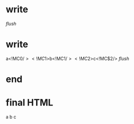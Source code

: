 # write
  <!MC$0>
_flush_

# write
  a<!MC$0/><!MC$1>b<!MC$1/><!MC$2>c<!MC$2/><script>[{"markerId":0,"componentId":"component-markers-sibling-forks","input":{}},{"markerId":1,"componentId":"component-markers-sibling-forks","input":{}},{"markerId":2,"componentId":"component-markers-sibling-forks","input":{}}]</script>
_flush_

# end

# final HTML
  <!--MC$0-->
  <html>
    <head />
    <body>
      a
      <!--MC$0/-->
      <!--MC$1-->
      b
      <!--MC$1/-->
      <!--MC$2-->
      c
      <!--MC$2/-->
      <script>
        [{"markerId":0,"componentId":"component-markers-sibling-forks","input":{}},{"markerId":1,"componentId":"component-markers-sibling-forks","input":{}},{"markerId":2,"componentId":"component-markers-sibling-forks","input":{}}]
      </script>
    </body>
  </html>
